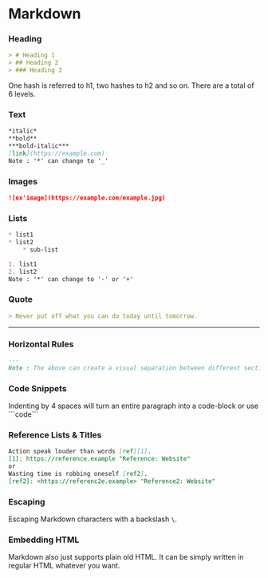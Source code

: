 # Markdown
### Heading
```markdown
> # Heading 1
> ## Heading 2
> ### Heading 3
```
One hash is referred to h1, two hashes to h2 and so on. There are a total of 6 levels.

### Text
```markdown
*italic* 
**bold**
***bold-italic***
[link](https://example.com)
Note : '*' can change to '_'
```
### Images
```markdown
![ex'image](https://example.com/example.jpg)
```
### Lists
```markdown
* list1
* list2
    * sub-list

1. list1
2. list2
Note : '*' can change to '-' or '+'
```

### Quote
```markdown
> Never put off what you can do today until tomorrow. 
```
---
### Horizontal Rules  
```markdown
---
Note : The above can create a visual separation between different sections of text
```
### Code Snippets
Indenting by 4 spaces will turn an entire paragraph into a code-block or use \`\`\`code\`\`\`

### Reference Lists & Titles
```markdown
Action speak louder than words [ref][1].
[1]: https://reference.example "Reference: Website"
or
Wasting time is robbing oneself [ref2].
[ref2]: <https://referenc2e.example> "Reference2: Website"
```
### Escaping
Escaping Markdown characters with a backslash ```\```.

### Embedding HTML
Markdown also just supports plain old HTML. It can be simply written in regular HTML whatever you want.

[ref]: <https://ghost.org/changelog/markdown/>
